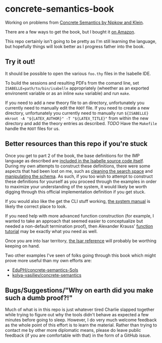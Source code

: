 # concrete-semantics-book
Working on problems from [Concrete Semantics by Nipkow and Klein](http://concrete-semantics.org/).

There are a few ways to get the book, but I bought it [on Amazon](https://www.amazon.com/Concrete-Semantics-Isabelle-Tobias-Nipkow/dp/3319105418/).

This repo certainly isn't going to be pretty as I'm still learning the language,
but hopefully things will look better as I progress father into the book.

## Try it out!
It should be possible to open the various `foo.thy` files in the Isabelle IDE.

To build the sessions and resulting PDFs from the comand line, set
`ISABELLE=path/to/bin/isabelle` appropriately (wheether as an exported
environemt variable or as an inline `make` variable) and run `make`.

If you need to add a new theory file to an directory, unfortunately you
currently need to manually edit the `ROOT` file. If you need to create a new
directory, unfortunately you currently need to manually run
`${ISABELLE} mkroot -A "${LATEX_AUTHOR}" -T "${LATEX_TITLE}"` from within the
new directory and add the theory entries as described.
_TODO_ Have the `Makefile` handle the `ROOT` files for us.

## Better resources than this repo if you're stuck
Once you get to part 2 of the book, the base definitions for the IMP language
as described are [included in the Isabelle source code itself](https://github.com/isabelle-prover/mirror-isabelle/tree/master/src/HOL/IMP).
During my own attempts to construct these definitions, there were some aspects
that had been lost on me, such as [cleaning the search space](https://github.com/isabelle-prover/mirror-isabelle/blob/46ea8b8edd51a64f374206fa672d8ce26631ad78/src/HOL/IMP/Big_Step.thy#L62-L66)
and [manipulating the schema](https://github.com/isabelle-prover/mirror-isabelle/blob/46ea8b8edd51a64f374206fa672d8ce26631ad78/src/HOL/IMP/Big_Step.thy#L73-L84).
As such, if you too wish to attempt to construct these definitions for yourself
as you proceed through the examples in order to maximize your understanding of
the system, it would likely be worth digging through this official
implementation definition if you get stuck.

If you would also like the get the CLI stuff working,
[the system manual](https://isabelle.in.tum.de/doc/system.pdf) is likely the
correct place to look.

If you need help with more advanced function construction (for example, I wanted
to take an approach that seemed easier to conceptualize but needed a non-default
termination proof), then Alexander Krauss'
[function tutorial](https://isabelle.in.tum.de/doc/functions.pdf) may be exactly
what you need as well.

Once you are into Isar territory,
[the Isar reference](https://isabelle.in.tum.de/doc/isar-ref.pdf) will probably
be worthing keeping on hand.

Two other examples I've seen of folks going through this book which might prove
more useful than my own efforts are:
- [EduPH/concrete-semantics-Sols](https://github.com/EduPH/concrete-semantics-Sols)
- [kolya-vasiliev/concrete-semantics](https://github.com/kolya-vasiliev/concrete-semantics)

## Bugs/Suggestions/"Why on earth did you make such a dumb proof?!"
Much of what is in this repo is just whatever tired Charlie slapped together
while trying to figure out why the tools didn't behave as expected a few minutes
before going to sleep. However, I do very much welcome feedback as the whole
point of this effort is to learn the material. Rather than trying to contact me
by other more diplomatic means, please do leave public feedback (if you are
comfortable with that) in the form of a GitHub issue.
